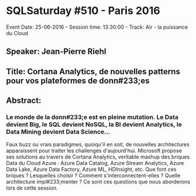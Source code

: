 # SQLSaturday #510 - Paris 2016
Event Date: 25-06-2016 - Session time: 13:30:00 - Track: Air - la puissance du Cloud
## Speaker: Jean-Pierre Riehl
## Title: Cortana Analytics, de nouvelles patterns pour vos plateformes de donn#233;es
## Abstract:
### Le monde de la donn#233;e est en pleine mutation. Le Data devient Big, le SQL devient NoSQL, la BI devient Analytics, le Data Mining devient Data Science…
Faux buzz ou vrais paradigmes, quoiqu'il en soit, de nouvelles architectures apparaissent pour traiter les challenges d'aujourd'hui. Microsoft propose ses solutions au travers de Cortana Analytics, veritable mashup des briques Data du Cloud Azure : Azure Data Catalog, Azure Stream Analytics, Azure Data Lake, Azure Data Factory, Azure ML, HDInsight, etc.
Que font ces briques ? Lesquelles choisir ? Comment s'interconnectent-elles ? Quelle architecture impl#233;menter ? Ce sont ces questions que nous aborderons lors de cette session.
